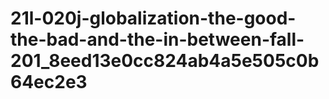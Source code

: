 # 21l-020j-globalization-the-good-the-bad-and-the-in-between-fall-201_8eed13e0cc824ab4a5e505c0b64ec2e3